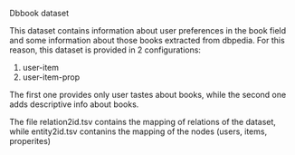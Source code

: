 Dbbook dataset

This dataset contains information about user preferences in the book field and some information about those books extracted from dbpedia. For this reason, this dataset is provided in 2 configurations:
1. user-item
2. user-item-prop

The first one provides only user tastes about books, while the second one adds descriptive info about books.

The file relation2id.tsv contains the mapping of relations of the dataset,
while entity2id.tsv contanins the mapping of the nodes (users, items, properites)
